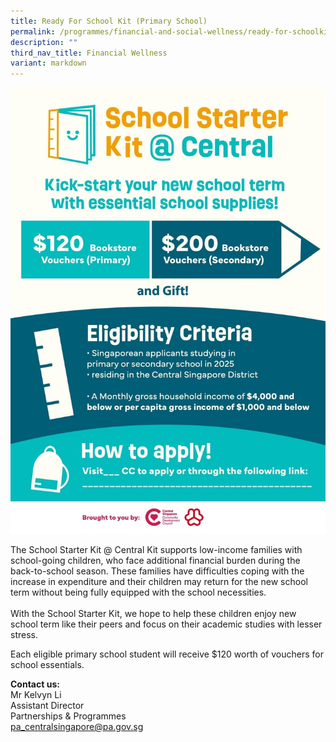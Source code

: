 ```yaml
---
title: Ready For School Kit (Primary School)
permalink: /programmes/financial-and-social-wellness/ready-for-schoolkit-primaryschool/
description: ""
third_nav_title: Financial Wellness
variant: markdown
---
```

![](/images/School_Starter_Kit___Central.jpg)

The School Starter Kit @ Central Kit supports low-income families with school-going children, who face additional financial burden during the back-to-school season. These families have difficulties coping with the increase in expenditure and their children may return for the new school term without being fully equipped with the school necessities.<br><br>With the School Starter Kit, we hope to help these children enjoy new school term like their peers and focus on their academic studies with lesser stress.

Each eligible primary school student will receive $120 worth of vouchers for school essentials.

**Contact us:**  
Mr Kelvyn Li
<br>Assistant Director
<br>Partnerships &amp; Programmes  
[pa\_centralsingapore@pa.gov.sg](mailto:pa_centralsingapore@pa.gov.sg)